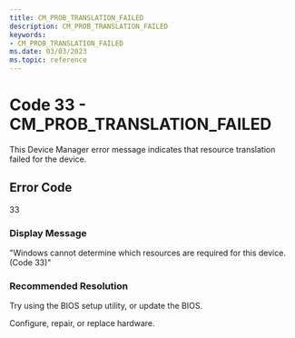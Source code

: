 ```yaml
---
title: CM_PROB_TRANSLATION_FAILED
description: CM_PROB_TRANSLATION_FAILED
keywords:
- CM_PROB_TRANSLATION_FAILED
ms.date: 03/03/2023
ms.topic: reference
---
```


# Code 33 - CM_PROB_TRANSLATION_FAILED

This Device Manager error message indicates that resource translation failed for the device.

## Error Code

33

### Display Message

"Windows cannot determine which resources are required for this device. (Code 33)"

### Recommended Resolution

Try using the BIOS setup utility, or update the BIOS.

Configure, repair, or replace hardware.

